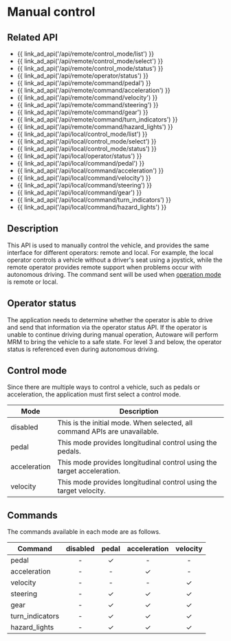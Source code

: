 # Manual control

## Related API

- {{ link_ad_api('/api/remote/control_mode/list') }}
- {{ link_ad_api('/api/remote/control_mode/select') }}
- {{ link_ad_api('/api/remote/control_mode/status') }}
- {{ link_ad_api('/api/remote/operator/status') }}
- {{ link_ad_api('/api/remote/command/pedal') }}
- {{ link_ad_api('/api/remote/command/acceleration') }}
- {{ link_ad_api('/api/remote/command/velocity') }}
- {{ link_ad_api('/api/remote/command/steering') }}
- {{ link_ad_api('/api/remote/command/gear') }}
- {{ link_ad_api('/api/remote/command/turn_indicators') }}
- {{ link_ad_api('/api/remote/command/hazard_lights') }}
- {{ link_ad_api('/api/local/control_mode/list') }}
- {{ link_ad_api('/api/local/control_mode/select') }}
- {{ link_ad_api('/api/local/control_mode/status') }}
- {{ link_ad_api('/api/local/operator/status') }}
- {{ link_ad_api('/api/local/command/pedal') }}
- {{ link_ad_api('/api/local/command/acceleration') }}
- {{ link_ad_api('/api/local/command/velocity') }}
- {{ link_ad_api('/api/local/command/steering') }}
- {{ link_ad_api('/api/local/command/gear') }}
- {{ link_ad_api('/api/local/command/turn_indicators') }}
- {{ link_ad_api('/api/local/command/hazard_lights') }}

## Description

This API is used to manually control the vehicle, and provides the same interface for different operators: remote and local.
For example, the local operator controls a vehicle without a driver's seat using a joystick, while the remote operator provides remote support when problems occur with autonomous driving.
The command sent will be used when [operation mode](./operation_mode.md) is remote or local.

## Operator status

The application needs to determine whether the operator is able to drive and send that information via the operator status API.
If the operator is unable to continue driving during manual operation, Autoware will perform MRM to bring the vehicle to a safe state.
For level 3 and below, the operator status is referenced even during autonomous driving.

## Control mode

Since there are multiple ways to control a vehicle, such as pedals or acceleration, the application must first select a control mode.

| Mode         | Description                                                                |
| ------------ | -------------------------------------------------------------------------- |
| disabled     | This is the initial mode. When selected, all command APIs are unavailable. |
| pedal        | This mode provides longitudinal control using the pedals.                  |
| acceleration | This mode provides longitudinal control using the target acceleration.     |
| velocity     | This mode provides longitudinal control using the target velocity.         |

## Commands

The commands available in each mode are as follows.

| Command         | disabled |  pedal  | acceleration | velocity |
| --------------- | :------: | :-----: | :----------: | :------: |
| pedal           |    -     | &check; |      -       |    -     |
| acceleration    |    -     |    -    |   &check;    |    -     |
| velocity        |    -     |    -    |      -       | &check;  |
| steering        |    -     | &check; |   &check;    | &check;  |
| gear            |    -     | &check; |   &check;    | &check;  |
| turn_indicators |    -     | &check; |   &check;    | &check;  |
| hazard_lights   |    -     | &check; |   &check;    | &check;  |

